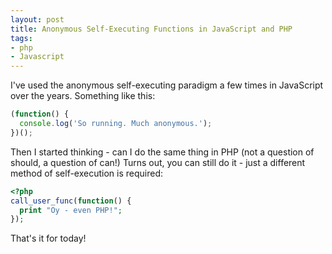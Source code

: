 ```yaml
---
layout: post
title: Anonymous Self-Executing Functions in JavaScript and PHP
tags:
- php
- Javascript
---
```

I've used the anonymous self-executing paradigm a few times in JavaScript over the years.  Something like this:

```javascript
(function() {
  console.log('So running. Much anonymous.');
})();
```

Then I started thinking - can I do the same thing in PHP (not a question of should, a question of can!)  Turns out, you can still do it - just a different method of self-execution is required:

```php
<?php
call_user_func(function() {
  print "Oy - even PHP!";
});
```

That's it for today!